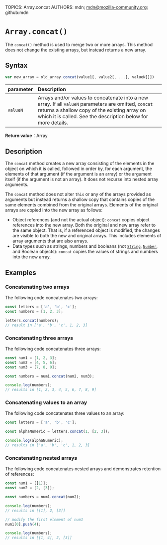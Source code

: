 TOPICS: Array.concat
AUTHORS: mdn; mdn@mozilla-community.org; github:mdn

# `Array.concat()`

The `concat()` method is used to merge two or more arrays. This method does not change the existing
arrays, but instead returns a new array.

## Syntax

```javascript
var new_array = old_array.concat(value1[, value2[, ...[, valueN]]])
```

| parameter | Description |
| :-- | :-- |
| `valueN` | Arrays and/or values to concatenate into a new array. If all `valueN` parameters are omitted, `concat` returns a shallow copy of the existing array on which it is called. See the description below for more details. |

**Return value**：Array

## Description

The `concat` method creates a new array consisting of the elements in the object on which it is
called, followed in order by, for each argument, the elements of that argument (if the argument is
an array) or the argument itself (if the argument is not an array). It does not recurse into
nested array arguments.

The `concat` method does not alter `this` or any of the arrays provided as arguments but instead
returns a shallow copy that contains copies of the same elements combined from the original
arrays. Elements of the original arrays are copied into the new array as follows:

- Object references (and not the actual object): `concat` copies object references into the new array.
Both the original and new array refer to the same object. That is, if a referenced object is modified,
the changes are visible to both the new and original arrays. This includes elements of array
arguments that are also arrays.
- Data types such as strings, numbers and booleans (not [`String`](/en/webfrontend/String),
[`Number`](/en/webfrontend/Number), and Boolean objects): `concat` copies the values of strings
and numbers into the new array.

## Examples

### Concatenating two arrays

The following code concatenates two arrays:

```javascript
const letters = ['a', 'b', 'c'];
const numbers = [1, 2, 3];

letters.concat(numbers);
// result in ['a', 'b', 'c', 1, 2, 3]
```

### Concatenating three arrays

The following code concatenates three arrays:

```javascript
const num1 = [1, 2, 3];
const num2 = [4, 5, 6];
const num3 = [7, 8, 9];

const numbers = num1.concat(num2, num3);

console.log(numbers);
// results in [1, 2, 3, 4, 5, 6, 7, 8, 9]
```

### Concatenating values to an array

The following code concatenates three values to an array:

```javascript
const letters = ['a', 'b', 'c'];

const alphaNumeric = letters.concat(1, [2, 3]);

console.log(alphaNumeric);
// results in ['a', 'b', 'c', 1, 2, 3]
```

### Concatenating nested arrays

The following code concatenates nested arrays and demonstrates retention of references:

```javascript
const num1 = [[1]];
const num2 = [2, [3]];

const numbers = num1.concat(num2);

console.log(numbers);
// results in [[1], 2, [3]]

// modify the first element of num1
num1[0].push(4);

console.log(numbers);
// results in [[1, 4], 2, [3]]
```
